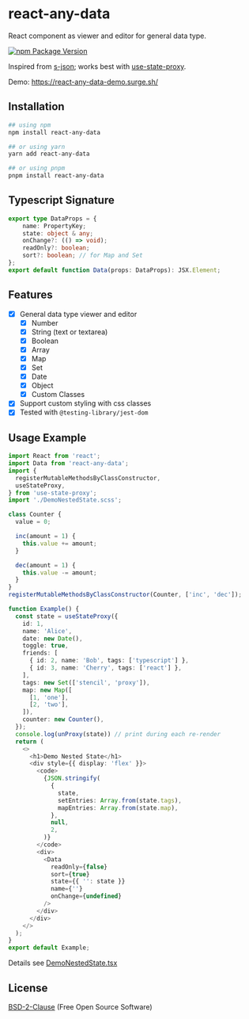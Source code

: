 # react-any-data

React component as viewer and editor for general data type.

[![npm Package Version](https://img.shields.io/npm/v/react-any-data?maxAge=3600)](https://www.npmjs.com/package/react-any-data)

Inspired from [s-json](https://github.com/beenotung/s-json);
works best with [use-state-proxy](https://github.com/beenotung/use-state-proxy).

Demo: https://react-any-data-demo.surge.sh/

## Installation

```bash
## using npm
npm install react-any-data

## or using yarn
yarn add react-any-data

## or using pnpm
pnpm install react-any-data
```

## Typescript Signature
```typescript
export type DataProps = {
    name: PropertyKey;
    state: object & any;
    onChange?: (() => void);
    readOnly?: boolean;
    sort?: boolean; // for Map and Set
};
export default function Data(props: DataProps): JSX.Element;
```

## Features
- [x] General data type viewer and editor
  - [x] Number
  - [x] String (text or textarea)
  - [x] Boolean
  - [x] Array
  - [x] Map
  - [x] Set
  - [x] Date
  - [x] Object
  - [X] Custom Classes
- [x] Support custom styling with css classes
- [x] Tested with `@testing-library/jest-dom`

## Usage Example
```typescript jsx
import React from 'react';
import Data from 'react-any-data';
import {
  registerMutableMethodsByClassConstructor,
  useStateProxy,
} from 'use-state-proxy';
import './DemoNestedState.scss';

class Counter {
  value = 0;

  inc(amount = 1) {
    this.value += amount;
  }

  dec(amount = 1) {
    this.value -= amount;
  }
}
registerMutableMethodsByClassConstructor(Counter, ['inc', 'dec']);

function Example() {
  const state = useStateProxy({
    id: 1,
    name: 'Alice',
    date: new Date(),
    toggle: true,
    friends: [
      { id: 2, name: 'Bob', tags: ['typescript'] },
      { id: 3, name: 'Cherry', tags: ['react'] },
    ],
    tags: new Set(['stencil', 'proxy']),
    map: new Map([
      [1, 'one'],
      [2, 'two'],
    ]),
    counter: new Counter(),
  });
  console.log(unProxy(state)) // print during each re-render
  return (
    <>
      <h1>Demo Nested State</h1>
      <div style={{ display: 'flex' }}>
        <code>
          {JSON.stringify(
            {
              state,
              setEntries: Array.from(state.tags),
              mapEntries: Array.from(state.map),
            },
            null,
            2,
          )}
        </code>
        <div>
          <Data
            readOnly={false}
            sort={true}
            state={{ '': state }}
            name={''}
            onChange={undefined}
          />
        </div>
      </div>
    </>
  );
}
export default Example;
```

Details see [DemoNestedState.tsx](./src/DemoNestedState.tsx)

## License
[BSD-2-Clause](./LICENSE) (Free Open Source Software)
